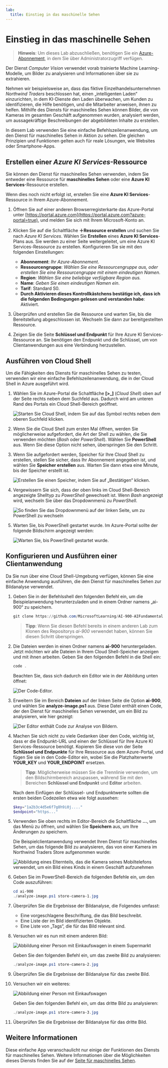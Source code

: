 ```yaml
---
lab:
  title: Einstieg in das maschinelle Sehen
---
```


# Einstieg in das maschinelle Sehen

> **Hinweis**: Um dieses Lab abzuschließen, benötigen Sie ein [Azure-Abonnement](https://azure.microsoft.com/free?azure-portal=true), in dem Sie über Administratorzugriff verfügen.

Der Dienst *Computer Vision* verwendet vorab trainierte Machine Learning-Modelle, um Bilder zu analysieren und Informationen über sie zu extrahieren.

Nehmen wir beispielsweise an, dass das fiktive Einzelhandelsunternehmen *Northwind Traders* beschlossen hat, einen „intelligenten Laden“ einzurichten, in dem KI-Dienste den Laden überwachen, um Kunden zu identifizieren, die Hilfe benötigen, und die Mitarbeiter anweisen, ihnen zu helfen. Mithilfe des Diensts für maschinelles Sehen können Bilder, die von Kameras im gesamten Geschäft aufgenommen wurden, analysiert werden, um aussagekräftige Beschreibungen der abgebildeten Inhalte zu erstellen.

In diesem Lab verwenden Sie eine einfache Befehlszeilenanwendung, um den Dienst für maschinelles Sehen in Aktion zu sehen. Die gleichen Prinzipien und Funktionen gelten auch für reale Lösungen, wie Websites oder Smartphone-Apps.

## Erstellen einer *Azure KI Services*-Ressource

Sie können den Dienst für maschinelles Sehen verwenden, indem Sie entweder eine Ressource für **maschinelles Sehen** oder eine **Azure KI Services**-Ressource erstellen.

Wenn dies noch nicht erfolgt ist, erstellen Sie eine **Azure KI Services**-Ressource in Ihrem Azure-Abonnement.

1. Öffnen Sie auf einer anderen Browserregisterkarte das Azure-Portal unter [https://portal.azure.com](https://portal.azure.com?azure-portal=true), und melden Sie sich mit Ihrem Microsoft-Konto an.

1. Klicken Sie auf die Schaltfläche **＋Ressource erstellen** und suchen Sie nach *Azure KI Services*. Wählen Sie **Erstellen** eines **Azure KI Services**-Plans aus. Sie werden zu einer Seite weitergeleitet, um eine Azure KI Services-Ressource zu erstellen. Konfigurieren Sie sie mit den folgenden Einstellungen:
    - **Abonnement**: *Ihr Azure-Abonnement*.
    - **Ressourcengruppe**: *Wählen Sie eine Ressourcengruppe aus, oder erstellen Sie eine Ressourcengruppe mit einem eindeutigen Namen*.
    - **Region**: *Wählen Sie eine beliebige verfügbare Region aus.*
    - **Name**: *Geben Sie einen eindeutigen Namen ein*.
    - **Tarif**: Standard S0.
    - **Durch Aktivieren dieses Kontrollkästchens bestätige ich, dass ich die folgenden Bedingungen gelesen und verstanden habe**: Aktiviert.

1. Überprüfen und erstellen Sie die Ressource und warten Sie, bis die Bereitstellung abgeschlossen ist. Wechseln Sie dann zur bereitgestellten Ressource.

1. Zeigen Sie die Seite **Schlüssel und Endpunkt** für Ihre Azure KI Services-Ressource an. Sie benötigen den Endpunkt und die Schlüssel, um von Clientanwendungen aus eine Verbindung herzustellen.

## Ausführen von Cloud Shell

Um die Fähigkeiten des Diensts für maschinelles Sehen zu testen, verwenden wir eine einfache Befehlszeilenanwendung, die in der Cloud Shell in Azure ausgeführt wird.

1. Wählen Sie im Azure-Portal die Schaltfläche **[>_]** (*Cloud Shell*) oben auf der Seite rechts neben dem Suchfeld aus. Dadurch wird am unteren Rand des Portals ein Cloud Shell-Bereich geöffnet.

    ![Starten Sie Cloud Shell, indem Sie auf das Symbol rechts neben dem oberen Suchfeld klicken.](media/analyze-images-computer-vision-service/powershell-portal-guide-1.png)

1. Wenn Sie die Cloud Shell zum ersten Mal öffnen, werden Sie möglicherweise aufgefordert, die Art der Shell zu wählen, die Sie verwenden möchten (*Bash* oder *PowerShell*). Wählen Sie **PowerShell** aus. Wenn Sie diese Option nicht sehen, überspringen Sie den Schritt.  

1. Wenn Sie aufgefordert werden, Speicher für Ihre Cloud Shell zu erstellen, stellen Sie sicher, dass Ihr Abonnement angegeben ist, und wählen Sie **Speicher erstellen** aus. Warten Sie dann etwa eine Minute, bis der Speicher erstellt ist.

    ![Erstellen Sie einen Speicher, indem Sie auf „Bestätigen“ klicken.](media/analyze-images-computer-vision-service/powershell-portal-guide-2.png)

1. Vergewissern Sie sich, dass der oben links im Cloud Shell-Bereich angezeigte Shelltyp zu *PowerShell* gewechselt ist. Wenn *Bash* angezeigt wird, wechseln Sie über das Dropdownmenü zu *PowerShell*.

    ![So finden Sie das Dropdownmenü auf der linken Seite, um zu PowerShell zu wechseln](media/analyze-images-computer-vision-service/powershell-portal-guide-3.png)

1. Warten Sie, bis PowerShell gestartet wurde. Im Azure-Portal sollte der folgende Bildschirm angezeigt werden:  

    ![Warten Sie, bis PowerShell gestartet wurde.](media/analyze-images-computer-vision-service/powershell-prompt.png)

## Konfigurieren und Ausführen einer Clientanwendung

Da Sie nun über eine Cloud Shell-Umgebung verfügen, können Sie eine einfache Anwendung ausführen, die den Dienst für maschinelles Sehen zur Bildanalyse verwendet.

1. Geben Sie in der Befehlsshell den folgenden Befehl ein, um die Beispielanwendung herunterzuladen und in einem Ordner namens „ai-900“ zu speichern.

    ```PowerShell
    git clone https://github.com/MicrosoftLearning/AI-900-AIFundamentals ai-900
    ```

    > **Tipp**: Wenn Sie diesen Befehl bereits in einem anderen Lab zum Klonen des Repositorys *ai-900* verwendet haben, können Sie diesen Schritt überspringen.

1. Die Dateien werden in einen Ordner namens **ai-900** heruntergeladen. Jetzt möchten wir alle Dateien in Ihrem Cloud Shell-Speicher anzeigen und mit ihnen arbeiten. Geben Sie den folgenden Befehl in die Shell ein:

    ```PowerShell
    code .
    ```

    Beachten Sie, dass sich dadurch ein Editor wie in der Abbildung unten öffnet:

    ![Der Code-Editor.](media/analyze-images-computer-vision-service/powershell-portal-guide-4.png)

1. Erweitern Sie im Bereich **Dateien** auf der linken Seite die Option **ai-900**, und wählen Sie **analyze-image.ps1** aus. Diese Datei enthält einen Code, der den Dienst für maschinelles Sehen verwendet, um ein Bild zu analysieren, wie hier gezeigt:

    ![Der Editor enthält Code zur Analyse von Bildern.](media/analyze-images-computer-vision-service/analyze-image-code.png)

1. Machen Sie sich nicht zu viele Gedanken über den Code, wichtig ist, dass er die Endpunkt-URL und einen der Schlüssel für Ihre Azure KI Services-Ressource benötigt. Kopieren Sie diese von der Seite **Schlüssel und Endpunkte** für Ihre Ressource aus dem Azure-Portal, und fügen Sie sie in den Code-Editor ein, wobei Sie die Platzhalterwerte **YOUR_KEY** und **YOUR_ENDPOINT** ersetzen.

    > **Tipp**: Möglicherweise müssen Sie die Trennlinie verwenden, um den Bildschirmbereich anzupassen, während Sie mit den Bereichen **Schlüssel und Endpunkt** und **Editor** arbeiten.

    Nach dem Einfügen der Schlüssel- und Endpunktwerte sollten die ersten beiden Codezeilen etwa wie folgt aussehen:

    ```PowerShell
    $key="1a2b3c4d5e6f7g8h9i0j...."    
    $endpoint="https..."
    ```

1. Verwenden Sie oben rechts im Editor-Bereich die Schaltfläche **...**, um das Menü zu öffnen, und wählen Sie **Speichern** aus, um Ihre Änderungen zu speichern.

    Die Beispielclientanwendung verwendet Ihren Dienst für maschinelles Sehen, um das folgende Bild zu analysieren, das von einer Kamera im Northwind Traders Store aufgenommen wurde:

    ![Abbildung eines Elternteils, das die Kamera seines Mobiltelefons verwendet, um ein Bild eines Kinds in einem Geschäft aufzunehmen](media/analyze-images-computer-vision-service/store-camera-1.jpg)

1. Geben Sie im PowerShell-Bereich die folgenden Befehle ein, um den Code auszuführen:

    ```PowerShell
    cd ai-900
    ./analyze-image.ps1 store-camera-1.jpg
    ```

1. Überprüfen Sie die Ergebnisse der Bildanalyse, die Folgendes umfasst:
    - Eine vorgeschlagene Beschriftung, die das Bild beschreibt.
    - Eine Liste der im Bild identifizierten Objekte.
    - Eine Liste von „Tags“, die für das Bild relevant sind.

1. Versuchen wir es nun mit einem anderen Bild:

    ![Abbildung einer Person mit Einkaufswagen in einem Supermarkt](media/analyze-images-computer-vision-service/store-camera-2.jpg)

    Geben Sie den folgenden Befehl ein, um das zweite Bild zu analysieren:

    ```PowerShell
    ./analyze-image.ps1 store-camera-2.jpg
    ```

1. Überprüfen Sie die Ergebnisse der Bildanalyse für das zweite Bild.

1. Versuchen wir ein weiteres:

    ![Abbildung einer Person mit Einkaufswagen](media/analyze-images-computer-vision-service/store-camera-3.jpg)

    Geben Sie den folgenden Befehl ein, um das dritte Bild zu analysieren:

    ```PowerShell
    ./analyze-image.ps1 store-camera-3.jpg
    ```

1. Überprüfen Sie die Ergebnisse der Bildanalyse für das dritte Bild.

## Weitere Informationen

Diese einfache App veranschaulicht nur einige der Funktionen des Diensts für maschinelles Sehen. Weitere Informationen über die Möglichkeiten dieses Diensts finden Sie auf der [Seite für maschinelles Sehen](https://azure.microsoft.com/products/ai-services?activetab=pivot:visiontab).
